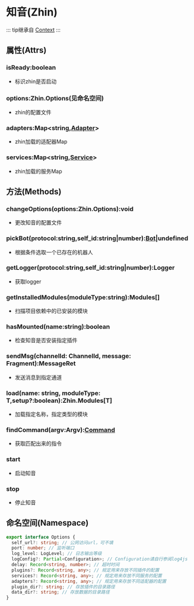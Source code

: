 # 知音(Zhin)

::: tip继承自 [Context](/api/context) :::

## 属性(Attrs)

### isReady:boolean

- 标识zhin是否启动

### options:Zhin.Options(见命名空间)

- zhin的配置文件

### adapters:Map<string,[Adapter](/api/adapter)>

- zhin加载的适配器Map

### services:Map<string,[Service](api/service)>

- zhin加载的服务Map

## 方法(Methods)

### changeOptions(options:Zhin.Options):void

- 更改知音的配置文件

### pickBot(protocol:string,self_id:string|number):[Bot](/api/bot)|undefined

- 根据条件选取一个已存在的机器人

### getLogger(protocol:string,self_id:string|number):Logger

- 获取logger

### getInstalledModules(moduleType:string):Modules[]

- 扫描项目依赖中的已安装的模块

### hasMounted(name:string):boolean

- 检查知音是否安装指定插件

### sendMsg(channelId: ChannelId, message: Fragment):MessageRet

- 发送消息到指定通道

### load(name: string, moduleType: T,setup?:boolean):Zhin.Modules[T]

- 加载指定名称，指定类型的模块

### findCommand(argv:Argv):[Command](/api/command)

- 获取匹配出来的指令

### start

- 启动知音

### stop

- 停止知音

## 命名空间(Namespace)

```typescript
export interface Options {
  self_url?: string; // 公网访问url，可不填
  port: number; // 监听端口
  log_level: LogLevel; // 日志输出等级
  logConfig?: Partial<Configuration>; // Configuration请自行参阅log4js
  delay: Record<string, number>; // 超时时间
  plugins?: Record<string, any>; // 规定用来存放不同插件的配置
  services?: Record<string, any>; // 规定用来存放不同服务的配置
  adapters?: Record<string, any>; // 规定用来存放不同适配器的配置
  plugin_dir?: string; // 存放插件的目录路径
  data_dir?: string; // 存放数据的目录路径
}
```
